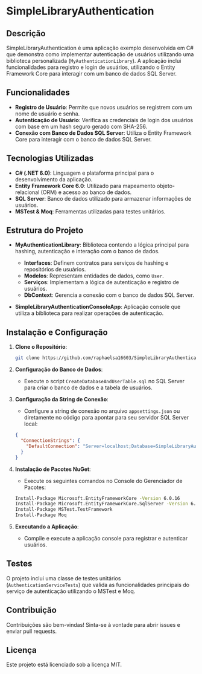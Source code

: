 # SimpleLibraryAuthentication

## Descrição

SimpleLibraryAuthentication é uma aplicação exemplo desenvolvida em C# que demonstra como implementar autenticação de usuários utilizando uma biblioteca personalizada (`MyAuthenticationLibrary`). A aplicação inclui funcionalidades para registro e login de usuários, utilizando o Entity Framework Core para interagir com um banco de dados SQL Server.

## Funcionalidades

- **Registro de Usuário**: Permite que novos usuários se registrem com um nome de usuário e senha.
- **Autenticação de Usuário**: Verifica as credenciais de login dos usuários com base em um hash seguro gerado com SHA-256.
- **Conexão com Banco de Dados SQL Server**: Utiliza o Entity Framework Core para interagir com o banco de dados SQL Server.

## Tecnologias Utilizadas

- **C# (.NET 6.0)**: Linguagem e plataforma principal para o desenvolvimento da aplicação.
- **Entity Framework Core 6.0**: Utilizado para mapeamento objeto-relacional (ORM) e acesso ao banco de dados.
- **SQL Server**: Banco de dados utilizado para armazenar informações de usuários.
- **MSTest & Moq**: Ferramentas utilizadas para testes unitários.

## Estrutura do Projeto

- **MyAuthenticationLibrary**: Biblioteca contendo a lógica principal para hashing, autenticação e interação com o banco de dados.
  - **Interfaces**: Definem contratos para serviços de hashing e repositórios de usuários.
  - **Modelos**: Representam entidades de dados, como `User`.
  - **Serviços**: Implementam a lógica de autenticação e registro de usuários.
  - **DbContext**: Gerencia a conexão com o banco de dados SQL Server.
  
- **SimpleLibraryAuthenticationConsoleApp**: Aplicação console que utiliza a biblioteca para realizar operações de autenticação.
  
## Instalação e Configuração

1. **Clone o Repositório**:
    ```bash
    git clone https://github.com/raphaelsa16603/SimpleLibraryAuthentication/tree/main
    ```
2. **Configuração do Banco de Dados**:
    - Execute o script `CreateDatabaseAndUserTable.sql` no SQL Server para criar o banco de dados e a tabela de usuários.

3. **Configuração da String de Conexão**:
    - Configure a string de conexão no arquivo `appsettings.json` ou diretamente no código para apontar para seu servidor SQL Server local:
    ```json
    {
      "ConnectionStrings": {
        "DefaultConnection": "Server=localhost;Database=SimpleLibraryAuthenticationDB;Trusted_Connection=True;"
      }
    }
    ```

4. **Instalação de Pacotes NuGet**:
    - Execute os seguintes comandos no Console do Gerenciador de Pacotes:
    ```bash
    Install-Package Microsoft.EntityFrameworkCore -Version 6.0.16
    Install-Package Microsoft.EntityFrameworkCore.SqlServer -Version 6.0.16
    Install-Package MSTest.TestFramework
    Install-Package Moq
    ```

5. **Executando a Aplicação**:
    - Compile e execute a aplicação console para registrar e autenticar usuários.

## Testes

O projeto inclui uma classe de testes unitários (`AuthenticationServiceTests`) que valida as funcionalidades principais do serviço de autenticação utilizando o MSTest e Moq.

## Contribuição

Contribuições são bem-vindas! Sinta-se à vontade para abrir issues e enviar pull requests.

## Licença

Este projeto está licenciado sob a licença MIT.
